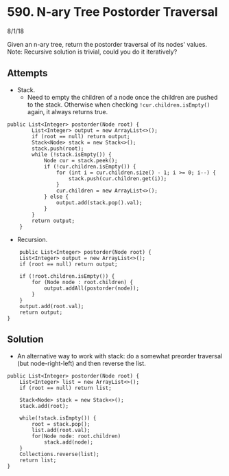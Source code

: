 # 590. N-ary Tree Postorder Traversal
8/1/18

Given an n-ary tree, return the postorder traversal of its nodes' values.
Note: Recursive solution is trivial, could you do it iteratively?

## Attempts
* Stack.
  - Need to empty the children of a node once the children are pushed to the stack. Otherwise when checking ```!cur.children.isEmpty()``` again, it always returns true.
```
public List<Integer> postorder(Node root) {
        List<Integer> output = new ArrayList<>();
        if (root == null) return output;
        Stack<Node> stack = new Stack<>();
        stack.push(root);
        while (!stack.isEmpty()) {
            Node cur = stack.peek();
            if (!cur.children.isEmpty()) {
                for (int i = cur.children.size() - 1; i >= 0; i--) {
                    stack.push(cur.children.get(i));
                }
                cur.children = new ArrayList<>();
            } else {
                output.add(stack.pop().val);
            }
        }
        return output;
    }
```
* Recursion.
```
    public List<Integer> postorder(Node root) {
    List<Integer> output = new ArrayList<>();
    if (root == null) return output;

    if (!root.children.isEmpty()) {
        for (Node node : root.children) {
            output.addAll(postorder(node));
        }
    }
    output.add(root.val);
    return output;
}
```

## Solution
* An alternative way to work with stack: do a somewhat preorder traversal (but node-right-left) and then reverse the list.
```
public List<Integer> postorder(Node root) {
    List<Integer> list = new ArrayList<>();
    if (root == null) return list;

    Stack<Node> stack = new Stack<>();
    stack.add(root);

    while(!stack.isEmpty()) {
        root = stack.pop();
        list.add(root.val);
        for(Node node: root.children)
            stack.add(node);
    }
    Collections.reverse(list);
    return list;
}
```
